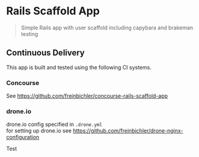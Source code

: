 # Rails Scaffold App
> Simple Rails app with user scaffold including capybara and brakeman testing

## Continuous Delivery
This app is built and tested using the following CI systems.

### Concourse
See https://github.com/freinbichler/concourse-rails-scaffold-app

### drone.io
drone.io config specified in `.drone.yml`  
for setting up drone.io see https://github.com/freinbichler/drone-nginx-configuration

Test
